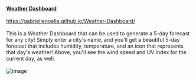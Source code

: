 <b><u>Weather Dashboard</u></b><br/><br/>
https://gabriellenoelle.github.io/Weather-Dashboard/ <br/><br/>
This is a Weather Dashboard that can be used to generate a 5-day forecast for any city! Simply enter a city's name, and you'll get a beautiful 5-day forecast
that includes humidity, temperature, and an icon that represents that day's weather! Above,
you'll see the wind speed and UV index for the current day, as well.<br/><br/>
![image](https://user-images.githubusercontent.com/88753098/135785855-0827ae8b-c93b-4d06-9b92-2d2573054c25.png)
